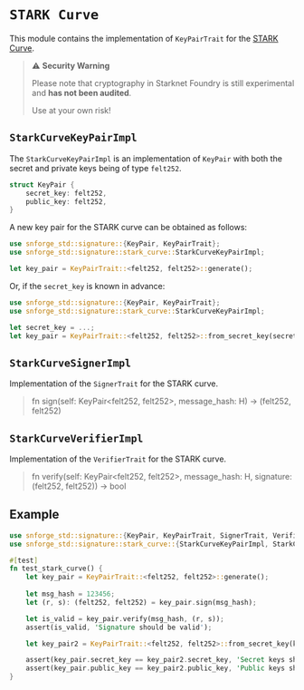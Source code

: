 # `STARK Curve`

This module contains the implementation of `KeyPairTrait` for the [STARK Curve](https://docs.starknet.io/documentation/architecture_and_concepts/Cryptography/stark-curve/).

> ⚠️ **Security Warning**
>
> Please note that cryptography in Starknet Foundry is still experimental and **has not been audited**.
>
> Use at your own risk!


## `StarkCurveKeyPairImpl`

The `StarkCurveKeyPairImpl` is an implementation of `KeyPair` with both the secret and private keys being of type `felt252`.

```rust
struct KeyPair {
    secret_key: felt252,
    public_key: felt252,
}
```

A new key pair for the STARK curve can be obtained as follows:

```rust
use snforge_std::signature::{KeyPair, KeyPairTrait};
use snforge_std::signature::stark_curve::StarkCurveKeyPairImpl;

let key_pair = KeyPairTrait::<felt252, felt252>::generate();
```

Or, if the `secret_key` is known in advance:

```rust
use snforge_std::signature::{KeyPair, KeyPairTrait};
use snforge_std::signature::stark_curve::StarkCurveKeyPairImpl;

let secret_key = ...;
let key_pair = KeyPairTrait::<felt252, felt252>::from_secret_key(secret_key);
```


## `StarkCurveSignerImpl`

Implementation of the `SignerTrait` for the STARK curve.

> fn sign(self: KeyPair<felt252, felt252>, message_hash: H) -> (felt252, felt252)


## `StarkCurveVerifierImpl`

Implementation of the `VerifierTrait` for the STARK curve.

> fn verify(self: KeyPair<felt252, felt252>, message_hash: H, signature: (felt252, felt252)) -> bool


## Example

```rust
use snforge_std::signature::{KeyPair, KeyPairTrait, SignerTrait, VerifierTrait};
use snforge_std::signature::stark_curve::{StarkCurveKeyPairImpl, StarkCurveSignerImpl, StarkCurveVerifierImpl};

#[test]
fn test_stark_curve() {
    let key_pair = KeyPairTrait::<felt252, felt252>::generate();
    
    let msg_hash = 123456;
    let (r, s): (felt252, felt252) = key_pair.sign(msg_hash);

    let is_valid = key_pair.verify(msg_hash, (r, s));
    assert(is_valid, 'Signature should be valid');

    let key_pair2 = KeyPairTrait::<felt252, felt252>::from_secret_key(key_pair.secret_key);

    assert(key_pair.secret_key == key_pair2.secret_key, 'Secret keys should be equal');
    assert(key_pair.public_key == key_pair2.public_key, 'Public keys should be equal');
}
```
